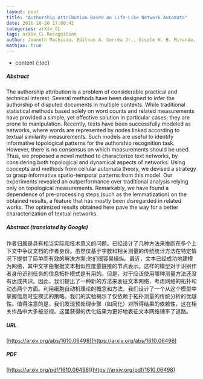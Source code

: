 ```yaml
---
layout: post
title: "Authorship Attribution Based on Life-Like Network Automata"
date: 2016-10-20 17:00:42
categories: arXiv_CL
tags: arXiv_CL Recognition
author: Jeaneth Machicao, Edilson A. Corrêa Jr., Gisele H. B. Miranda, Diego R. Amancio, Odemir M. Bruno
mathjax: true
---
```


* content
{:toc}

##### Abstract
The authorship attribution is a problem of considerable practical and technical interest. Several methods have been designed to infer the authorship of disputed documents in multiple contexts. While traditional statistical methods based solely on word counts and related measurements have provided a simple, yet effective solution in particular cases; they are prone to manipulation. Recently, texts have been successfully modeled as networks, where words are represented by nodes linked according to textual similarity measurements. Such models are useful to identify informative topological patterns for the authorship recognition task. However, there is no consensus on which measurements should be used. Thus, we proposed a novel method to characterize text networks, by considering both topological and dynamical aspects of networks. Using concepts and methods from cellular automata theory, we devised a strategy to grasp informative spatio-temporal patterns from this model. Our experiments revealed an outperformance over traditional analysis relying only on topological measurements. Remarkably, we have found a dependence of pre-processing steps (such as the lemmatization) on the obtained results, a feature that has mostly been disregarded in related works. The optimized results obtained here pave the way for a better characterization of textual networks.

##### Abstract (translated by Google)
作者归属是具有相当实际和技术意义的问题。已经设计了几种方法来推断在多个上下文中争议文档的作者身份。虽然仅基于字数和相关测量的传统统计方法在特定情况下提供了简单而有效的解决方案;他们很容易操纵。最近，文本已经成功地建模为网络，其中文字由根据文本相似性度量链接的节点表示。这样的模型对于识别作者身份识别任务的信息拓扑模式是有用的。但是，对于应该使用哪种测量方法还没有达成共识。因此，我们提出了一种新的方法来表征文本网络，考虑网络的拓扑和动态两个方面。利用细胞自动机理论的概念和方法，我们设计了一个从这个模型中掌握信息时空模式的策略。我们的实验揭示了仅依赖于拓扑测量的传统分析的优越性。值得注意的是，我们发现预处理步骤（如简化）对所得结果的依赖性，这在相关作品中大多被忽视。这里获得的优化结果为更好地表征文本网络铺平了道路。

##### URL
[https://arxiv.org/abs/1610.06498](https://arxiv.org/abs/1610.06498)

##### PDF
[https://arxiv.org/pdf/1610.06498](https://arxiv.org/pdf/1610.06498)

